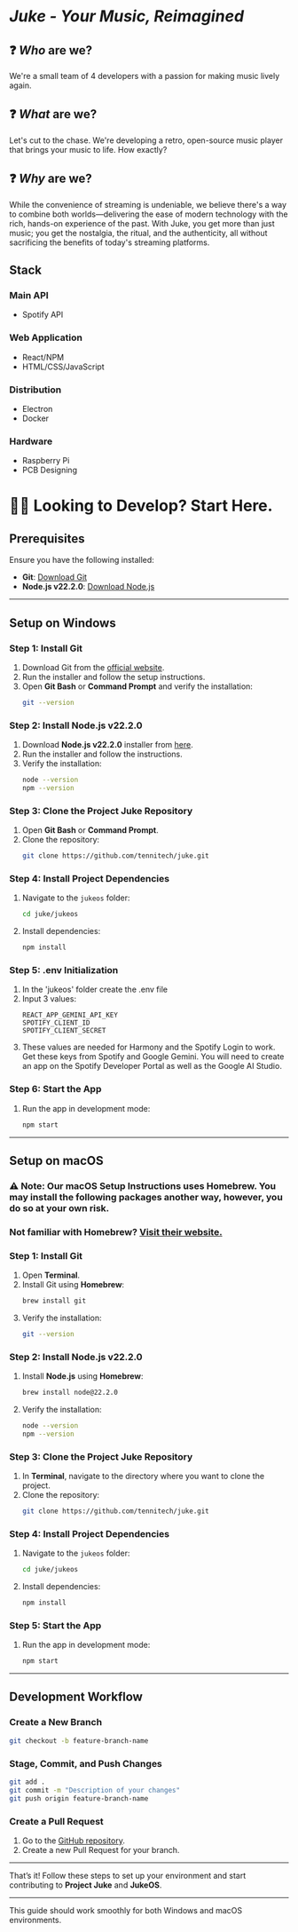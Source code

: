 # *Juke - Your Music, Reimagined*

## ❓ *Who* are we?

We're a small team of 4 developers with a passion for making music lively again.

## ❓ *What* are we?

Let's cut to the chase. We're developing a retro, open-source music player that brings your music to life. How exactly?

## ❓ *Why* are we?

While the convenience of streaming is undeniable, we believe there's a way to combine both worlds—delivering the ease of modern technology with the rich, hands-on experience of the past. With Juke, you get more than just music; you get the nostalgia, the ritual, and the authenticity, all without sacrificing the benefits of today's streaming platforms.

## Stack

### Main API
* Spotify API
  
### Web Application
* React/NPM
* HTML/CSS/JavaScript

### Distribution
* Electron
* Docker

### Hardware
* Raspberry Pi
* PCB Designing

# 👨‍💻 Looking to Develop? Start Here.

## Prerequisites
Ensure you have the following installed:
- **Git**: [Download Git](https://git-scm.com/)
- **Node.js v22.2.0**: [Download Node.js](https://nodejs.org/en/download/)

---

## Setup on Windows

### Step 1: Install Git
1. Download Git from the [official website](https://git-scm.com/).
2. Run the installer and follow the setup instructions.
3. Open **Git Bash** or **Command Prompt** and verify the installation:
   ```bash
   git --version
   ```

### Step 2: Install Node.js v22.2.0
1. Download **Node.js v22.2.0** installer from [here](https://nodejs.org/en/download/).
2. Run the installer and follow the instructions.
3. Verify the installation:
   ```bash
   node --version
   npm --version
   ```

### Step 3: Clone the Project Juke Repository
1. Open **Git Bash** or **Command Prompt**.
2. Clone the repository:
   ```bash
   git clone https://github.com/tennitech/juke.git
   ```

### Step 4: Install Project Dependencies
1. Navigate to the `jukeos` folder:
   ```bash
   cd juke/jukeos
   ```
2. Install dependencies:
   ```bash
   npm install
   ```

### Step 5: .env Initialization
1. In the 'jukeos' folder create the .env file
2. Input 3 values:
   ````
   REACT_APP_GEMINI_API_KEY 
   SPOTIFY_CLIENT_ID
   SPOTIFY_CLIENT_SECRET
   ````
3. These values are needed for Harmony and the Spotify Login to work. Get these keys from Spotify
and Google Gemini. You will need to create an app on the Spotify Developer Portal as well as the Google AI Studio.

### Step 6: Start the App
1. Run the app in development mode:
   ```bash
   npm start
   ```

---

## Setup on macOS

### ⚠️ Note: Our macOS Setup Instructions uses Homebrew. You may install the following packages another way, however, you do so at your own risk.
### Not familiar with Homebrew? [Visit their website.](https://brew.sh)

### Step 1: Install Git
1. Open **Terminal**.
2. Install Git using **Homebrew**:
   ```bash
   brew install git
   ```
3. Verify the installation:
   ```bash
   git --version
   ```

### Step 2: Install Node.js v22.2.0
1. Install **Node.js** using **Homebrew**:
   ```bash
   brew install node@22.2.0
   ```
2. Verify the installation:
   ```bash
   node --version
   npm --version
   ```

### Step 3: Clone the Project Juke Repository
1. In **Terminal**, navigate to the directory where you want to clone the project.
2. Clone the repository:
   ```bash
   git clone https://github.com/tennitech/juke.git
   ```

### Step 4: Install Project Dependencies
1. Navigate to the `jukeos` folder:
   ```bash
   cd juke/jukeos
   ```
2. Install dependencies:
   ```bash
   npm install
   ```

### Step 5: Start the App
1. Run the app in development mode:
   ```bash
   npm start
   ```

---

## Development Workflow

### Create a New Branch
```bash
git checkout -b feature-branch-name
```

### Stage, Commit, and Push Changes
```bash
git add .
git commit -m "Description of your changes"
git push origin feature-branch-name
```

### Create a Pull Request
1. Go to the [GitHub repository](https://github.com/tennitech/juke).
2. Create a new Pull Request for your branch.

---

That’s it! Follow these steps to set up your environment and start contributing to **Project Juke** and **JukeOS**.

---

This guide should work smoothly for both Windows and macOS environments.
